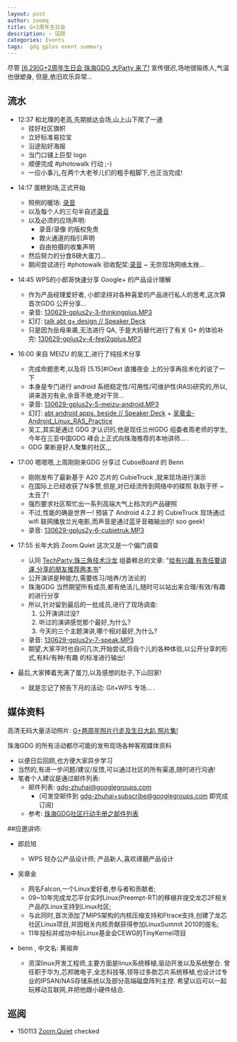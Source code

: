 ```yaml
---
layout: post
author: zoomq
title: G+2周年生日会
description: ~ 回顾
categories: Events
tags:  gdg gplus event summary
---
```


尽管 [[6.29]G+2周年生日会 珠海GDG 大Party 来了!](http://www.chinagdg.com/thread-2132-1-1.html) 宣传很迟,场地很锻炼人,气温也很塑身,
但是,依旧欢乐异常...


## 流水

- 12:37 和北理的老高,先期抵达会场,山上山下爬了一通
    - 挂好社区旗帜
    - 立好标准易拉宝
    - 沿途贴好海报
    - 当门口铺上巨型 logo
    - 顺便完成 #photowalk 行动 ;-)
    - 一应小事儿,在两个大老爷儿们的粗手粗脚下,也正当完成!

<!--more-->

- 14:17 蛋糕到场,正式开始
    - 照例的暖场: [录音](http://zoomq.qiniudn.com/ZHGDG/130629-gplus-2year/130629-gplus2y-0-start.MP3)
    - 以及每个人的三句半自述[录音](http://zoomq.qiniudn.com/ZHGDG/130629-gplus-2year/130629-gplus2y-1-intro.MP3)
    - 以及必须的应场声明:
        + 录音/录像 的版权免贵
        + 救火通道的指引声明
        + 自由拍摄的收集声明
    - 然后努力的分食8磅大蛋刀... 
    - 期间尝试进行 #photowalk 验收配奖:[录音](http://zoomq.qiniudn.com/ZHGDG/130629-gplus-2year/130629-gplus2y-2-fotowalk.MP3) ~ 无奈现场网络太挫...
   
- 14:45 WPS的小郎哥快速分享 Google+ 的产品设计理解
    - 作为产品经理爱好者, 小郎坚持对各种喜爱的产品进行私人的思考,这次算首次GDG 公开分享...
    - 录音: [130629-gplus2y-3-thinkingplus.MP3](http://zoomq.qiniudn.com/ZHGDG/130629-gplus-2year/130629-gplus2y-3-thinkingplus.MP3)
    - 幻灯: [talk abt g+ design // Speaker Deck](https://speakerdeck.com/zoomquiet/talk-abt-g-plus-design)
    - 只是因为岳母来袭,无法进行 QA, 于是大妈替代进行了有关 G+ 的体验补完: [130629-gplus2y-4-feel2gplus.MP3](http://zoomq.qiniudn.com/ZHGDG/130629-gplus-2year/130629-gplus2y-4-feel2gplus.MP3)
   
- 16:00 来自 MEIZU 的吴工,进行了纯技术分享
    - 完成命题思考,以及将 [5.15]#IOext 直播夜会 上的分享再技术化的说了一下
    - 本身是专门进行 android 系统稳定性/可用性/可维护性(RAS)研究的,所以,讲来游刃有余,余音不绝,绝对干货...
    - 录音: [130629-gplus2y-5-meizu-android.MP3](http://zoomq.qiniudn.com/ZHGDG/130629-gplus-2year/130629-gplus2y-5-meizu-android.MP3)
    - 幻灯: [abt android apps. beside // Speaker Deck](https://speakerdeck.com/zoomquiet/abt-android-apps-beside) + [吴章金-Android_Linux_RAS_Practice](https://speakerdeck.com/zoomquiet/wu-zhang-jin-android-linux-ras-practice)
    - 吴工,其实是通过 GDG 才认识的,他是现任兰州GDG 组委者周老师的学生,今年在三亚中国GDG 峰会上正式向珠海推荐的本地讲师... .
    - GDG 果断是好人聚集的社区,,,
    
- 17:00 嗯嗯嗯,上周刚刚来GDG 分享过 CuboeBoard 的 Benn
    - 刚刚发布了最新基于 A20 芯片的 CubieTruck ,就来现场进行演示
    - 在国际上已经收获了N多赞,但是,对已经流传到网络中的碟照 耿耿于怀 ~ 太丑了!
    - 强烈要求社区帮忙出一系列高端大气上档次的产品硬照
    - 不过,性能的确是世界一! 预装了 Android 4.2.2 的 CubieTruck 现场通过 wifi 联网播放兰光电影,而声音是通过蓝牙音箱输出的! soo geek!
    - 录音: [130629-gplus2y-6-cubietruk.MP3](http://zoomq.qiniudn.com/ZHGDG/130629-gplus-2year/130629-gplus2y-6-cubietruk.MP3)


- 17:55 长年大妈 Zoom.Quiet 这次又是一个偏门调查
    - 认同 [TechParty:珠三角技术沙龙](http://techparty.org/) 组委赖总的文章: "[给有兴趣,有责任要讲课,分享的朋友推荐两本书](http://blog.csdn.net/lanphaday/article/details/9168193)"
    - 公开演讲是种能力,需要练习/培养/方法论的
    - 珠海GDG 当然期望所有成员,都有绝活儿,随时可以站出来合理/有效/有趣 的进行分享
    - 所以,针对留到最后的一批成员,进行了现场调查:
        1. 公开演讲过没?
        2. 听过的演讲感觉那个最好,为什么?
        3. 今天的三个主题演讲,哪个相对最好,为什么?
    - 录音: [130629-gplus2y-7-speak.MP3](http://zoomq.qiniudn.com/ZHGDG/130629-gplus-2year/130629-gplus2y-7-speak.MP3)
    - 期望,大家平时也自问几次,开始尝试,将自个儿的各种体验,以公开分享的形式,有料/有种/有趣 的标准进行输出!

- 最后,大家捧着充满了蛋刀,以及感想的肚子,下山回家!
    - 就是忘记了预告下月的活动: Git+WPS 专场... .
        


## 媒体资料

高清无码大量活动照片: [G+两周年照片行走及生日大趴 照片集!](https://plus.google.com/u/0/events/gallery/cv1g9cl7ib9pnvg97jnmit8gjpc)


珠海GDG 的所有活动都尽可能的发布现场各种客观媒体资料

- 以便日后回顾,也方便大家异步学习
- 当然的,有进一步问题/建议/反馈,可以通过社区的所有渠道,随时进行沟通!
- 笔者个人建议是通过邮件列表:
    + 邮件列表: gdg-zhuhai@googlegroups.com 
        - (可发空邮件到 gdg-zhuhai+subscribe@googlegroups.com 即完成订阅)
    + 参考: [珠海GDG社区行动手册之邮件列表](http://zhgdg.gitcafe.com/2013-06/zh-gdg-mailing/)



##应邀讲师:

+ 郎启旭
    - WPS 轻办公产品设计师; 产品新人,喜欢琢磨产品设计

+ 吴章金
    - 网名Falcon,一个Linux爱好者,参与者和贡献者;
    - 09~10年完成龙芯平台实时Linux(Preempt-RT)的移植并提交龙芯2F相关产品的Linux支持到Linux社区;
    - 与此同时,首次添加了MIPS架构的内核压缩支持和Ftrace支持,创建了龙芯社区Linux项目,并因相关内核贡献获得参加LinuxSummit 2010的提名;
    - 11年投标并成功中标Linux基金会CEWG的TinyKernel项目

+ benn  , 中文名: 黄祖奔
    - 资深linux开发工程师,主要方面是linux系统移植,驱动开发以及系统整合. 曾任职于华为,芯邦微电子,全志科技等,领导过多款芯片系统移植,也设计过专业的IPSAN/NAS存储系统以及部分高端磁盘阵列主控. 希望以后可以一起玩移动互联网,并把他跟小硬件结合. 
    


## 巡阅
- 150113 [Zoom.Quiet](http://zoomquiet.io/) checked




